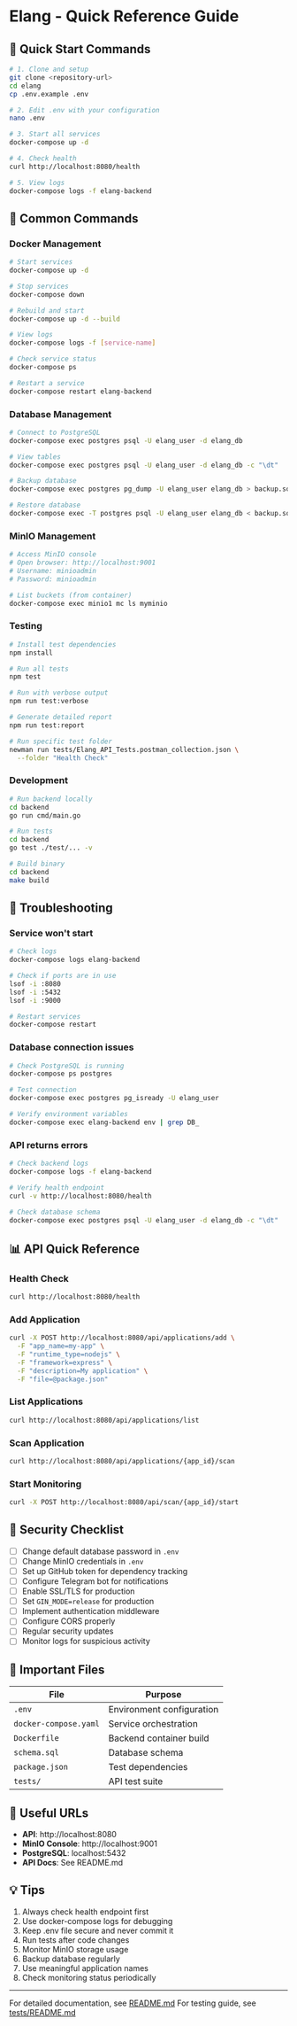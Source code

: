 # Elang - Quick Reference Guide

## 🚀 Quick Start Commands

```bash
# 1. Clone and setup
git clone <repository-url>
cd elang
cp .env.example .env

# 2. Edit .env with your configuration
nano .env

# 3. Start all services
docker-compose up -d

# 4. Check health
curl http://localhost:8080/health

# 5. View logs
docker-compose logs -f elang-backend
```

## 📝 Common Commands

### Docker Management
```bash
# Start services
docker-compose up -d

# Stop services
docker-compose down

# Rebuild and start
docker-compose up -d --build

# View logs
docker-compose logs -f [service-name]

# Check service status
docker-compose ps

# Restart a service
docker-compose restart elang-backend
```

### Database Management
```bash
# Connect to PostgreSQL
docker-compose exec postgres psql -U elang_user -d elang_db

# View tables
docker-compose exec postgres psql -U elang_user -d elang_db -c "\dt"

# Backup database
docker-compose exec postgres pg_dump -U elang_user elang_db > backup.sql

# Restore database
docker-compose exec -T postgres psql -U elang_user elang_db < backup.sql
```

### MinIO Management
```bash
# Access MinIO console
# Open browser: http://localhost:9001
# Username: minioadmin
# Password: minioadmin

# List buckets (from container)
docker-compose exec minio1 mc ls myminio
```

### Testing
```bash
# Install test dependencies
npm install

# Run all tests
npm test

# Run with verbose output
npm run test:verbose

# Generate detailed report
npm run test:report

# Run specific test folder
newman run tests/Elang_API_Tests.postman_collection.json \
  --folder "Health Check"
```

### Development
```bash
# Run backend locally
cd backend
go run cmd/main.go

# Run tests
cd backend
go test ./test/... -v

# Build binary
cd backend
make build
```

## 🔧 Troubleshooting

### Service won't start
```bash
# Check logs
docker-compose logs elang-backend

# Check if ports are in use
lsof -i :8080
lsof -i :5432
lsof -i :9000

# Restart services
docker-compose restart
```

### Database connection issues
```bash
# Check PostgreSQL is running
docker-compose ps postgres

# Test connection
docker-compose exec postgres pg_isready -U elang_user

# Verify environment variables
docker-compose exec elang-backend env | grep DB_
```

### API returns errors
```bash
# Check backend logs
docker-compose logs -f elang-backend

# Verify health endpoint
curl -v http://localhost:8080/health

# Check database schema
docker-compose exec postgres psql -U elang_user -d elang_db -c "\dt"
```

## 📊 API Quick Reference

### Health Check
```bash
curl http://localhost:8080/health
```

### Add Application
```bash
curl -X POST http://localhost:8080/api/applications/add \
  -F "app_name=my-app" \
  -F "runtime_type=nodejs" \
  -F "framework=express" \
  -F "description=My application" \
  -F "file=@package.json"
```

### List Applications
```bash
curl http://localhost:8080/api/applications/list
```

### Scan Application
```bash
curl http://localhost:8080/api/applications/{app_id}/scan
```

### Start Monitoring
```bash
curl -X POST http://localhost:8080/api/scan/{app_id}/start
```

## 🔐 Security Checklist

- [ ] Change default database password in `.env`
- [ ] Change MinIO credentials in `.env`
- [ ] Set up GitHub token for dependency tracking
- [ ] Configure Telegram bot for notifications
- [ ] Enable SSL/TLS for production
- [ ] Set `GIN_MODE=release` for production
- [ ] Implement authentication middleware
- [ ] Configure CORS properly
- [ ] Regular security updates
- [ ] Monitor logs for suspicious activity

## 📁 Important Files

| File | Purpose |
|------|---------|
| `.env` | Environment configuration |
| `docker-compose.yaml` | Service orchestration |
| `Dockerfile` | Backend container build |
| `schema.sql` | Database schema |
| `package.json` | Test dependencies |
| `tests/` | API test suite |

## 🔗 Useful URLs

- **API**: http://localhost:8080
- **MinIO Console**: http://localhost:9001
- **PostgreSQL**: localhost:5432
- **API Docs**: See README.md

## 💡 Tips

1. Always check health endpoint first
2. Use docker-compose logs for debugging
3. Keep .env file secure and never commit it
4. Run tests after code changes
5. Monitor MinIO storage usage
6. Backup database regularly
7. Use meaningful application names
8. Check monitoring status periodically

---

For detailed documentation, see [README.md](README.md)
For testing guide, see [tests/README.md](tests/README.md)
